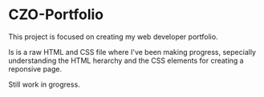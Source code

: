 # CZO-Portfolio

This project is focused on creating my web developer portfolio.

Is is a raw HTML and CSS file where I've been making progress, sepecially understanding the HTML herarchy and the CSS elements for creating a reponsive page.

Still work in grogress.


